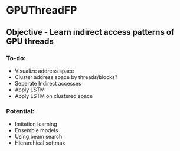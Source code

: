 # GPUThreadFP

## Objective - Learn indirect access patterns of GPU threads

### To-do: 
* Visualize address space 
* Cluster address space by threads/blocks?
* Seperate Indirect accesses
* Apply LSTM 
* Apply LSTM on clustered space


### Potential: 
* Imitation learning
* Ensemble models
* Using beam search 
* Hierarchical softmax 
